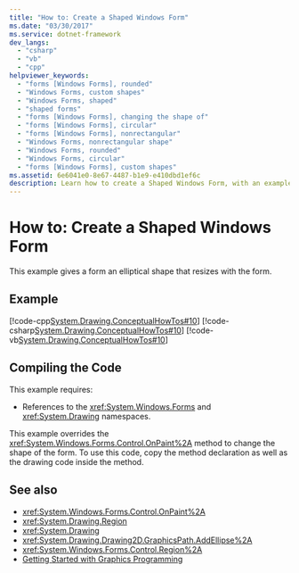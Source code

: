 ```yaml
---
title: "How to: Create a Shaped Windows Form"
ms.date: "03/30/2017"
ms.service: dotnet-framework
dev_langs:
  - "csharp"
  - "vb"
  - "cpp"
helpviewer_keywords:
  - "forms [Windows Forms], rounded"
  - "Windows Forms, custom shapes"
  - "Windows Forms, shaped"
  - "shaped forms"
  - "forms [Windows Forms], changing the shape of"
  - "forms [Windows Forms], circular"
  - "forms [Windows Forms], nonrectangular"
  - "Windows Forms, nonrectangular shape"
  - "Windows Forms, rounded"
  - "Windows Forms, circular"
  - "forms [Windows Forms], custom shapes"
ms.assetid: 6e6041e0-8e67-4487-b1e9-e410dbd1ef6c
description: Learn how to create a Shaped Windows Form, with an example that gives a form an elliptical shape and resizes that form.
---
```

# How to: Create a Shaped Windows Form

This example gives a form an elliptical shape that resizes with the form.

## Example

[!code-cpp[System.Drawing.ConceptualHowTos#10](~/samples/snippets/cpp/VS_Snippets_Winforms/System.Drawing.ConceptualHowTos/cpp/form1.cpp#10)]
[!code-csharp[System.Drawing.ConceptualHowTos#10](~/samples/snippets/csharp/VS_Snippets_Winforms/System.Drawing.ConceptualHowTos/CS/form1.cs#10)]
[!code-vb[System.Drawing.ConceptualHowTos#10](~/samples/snippets/visualbasic/VS_Snippets_Winforms/System.Drawing.ConceptualHowTos/VB/form1.vb#10)]

## Compiling the Code

This example requires:

- References to the <xref:System.Windows.Forms> and <xref:System.Drawing> namespaces.

This example overrides the <xref:System.Windows.Forms.Control.OnPaint%2A> method to change the shape of the form. To use this code, copy the method declaration as well as the drawing code inside the method.

## See also

- <xref:System.Windows.Forms.Control.OnPaint%2A>
- <xref:System.Drawing.Region>
- <xref:System.Drawing>
- <xref:System.Drawing.Drawing2D.GraphicsPath.AddEllipse%2A>
- <xref:System.Windows.Forms.Control.Region%2A>
- [Getting Started with Graphics Programming](getting-started-with-graphics-programming.md)
